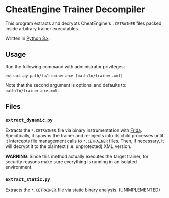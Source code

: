 CheatEngine Trainer Decompiler
==============================

This program extracts and decrypts CheatEngine's `.CETRAINER` files packed inside arbitrary trainer executables.

Written in [Python 3.x](https://www.python.org/downloads/).


## Usage

Run the following command with administrator privileges:

```
extract.py path/to/trainer.exe [path/to/trainer.xml]
```

Note that the second argument is optional and defaults to: `path/to/trainer.exe.xml`.


## Files

### `extract_dynamic.py`

Extracts the `*.CETRAINER` file via binary instrumentation with [Frida](http://www.frida.re/). Specifically, it spawns the trainer and re-injects into its child processes until it intercepts file management calls to `*.CETRAINER` files. Then, if necessary, it will decrypt it to the plaintext (i.e. unprotected) XML version.

__WARNING__: Since this method actually executes the target trainer, for security reasons make sure everything is running in an isolated environment.


### `extract_static.py`

Extracts the `*.CETRAINER` file via static binary analysis. (UNIMPLEMENTED)
